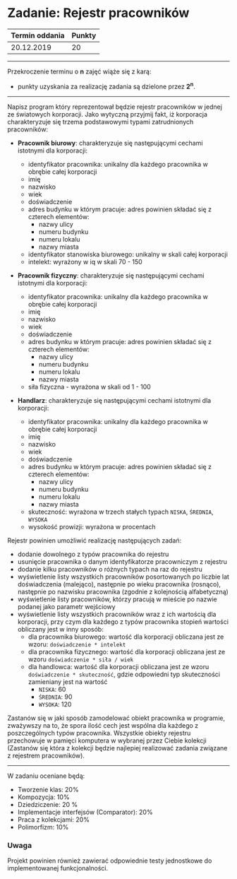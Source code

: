 # Zadanie: Rejestr pracowników

| Termin oddania | Punkty     |
|----------------|:-----------|
| 20.12.2019     |    20      |

--- 
Przekroczenie terminu o **n** zajęć wiąże się z karą:
- punkty uzyskania za realizację zadania są dzielone przez **2<sup>n</sup>**.

--- 

Napisz program który reprezentował będzie rejestr pracowników w jednej ze światowych korporacji. 
Jako wytyczną przyjmij fakt, iż korporacja charakteryzuje się 
trzema podstawowymi typami zatrudnionych pracowników:
- **Pracownik biurowy**: charakteryzuje się następującymi cechami istotnymi dla korporacji:
    - identyfikator pracownika: unikalny dla każdego pracownika w obrębie całej korporacji
    - imię
    - nazwisko
    - wiek
    - doświadczenie
    - adres budynku w którym pracuje: adres powinien składać się z czterech elementów:
        - nazwy ulicy 
        - numeru budynku 
        - numeru lokalu 
        - nazwy miasta
    - identyfikator stanowiska biurowego: unikalny w skali całej korporacji
    - intelekt: wyrażony w iq w skali 70 - 150

- **Pracownik fizyczny**: charakteryzuje się następującymi cechami istotnymi dla korporacji:
    - identyfikator pracownika: unikalny dla każdego pracownika w obrębie całej korporacji
    - imię
    - nazwisko
    - wiek
    - doświadczenie
    - adres budynku w którym pracuje: adres powinien składać się z czterech elementów:
        - nazwy ulicy 
        - numeru budynku 
        - numeru lokalu 
        - nazwy miasta
    - siła fizyczna - wyrażona w skali od 1 - 100

- **Handlarz**: charakteryzuje się następującymi cechami istotnymi dla korporacji:
    - identyfikator pracownika: unikalny dla każdego pracownika w obrębie całej korporacji
    - imię
    - nazwisko
    - wiek
    - doświadczenie
    - adres budynku w którym pracuje: adres powinien składać się z czterech elementów:
        - nazwy ulicy 
        - numeru budynku 
        - numeru lokalu 
        - nazwy miasta
    - skuteczność: wyrażona w trzech stałych typach ``NISKA``, ``ŚREDNIA``, ``WYSOKA`` 
    - wysokość prowizji: wyrażona w procentach

Rejestr powinien umożliwić realizację następujących zadań:
- dodanie dowolnego z typów pracownika do rejestru
- usunięcie pracownika o danym identyfikatorze pracowniczym z rejestru
- dodanie kilku pracowników o różnych typach na raz do rejestru
- wyświetlenie listy wszystkich pracowników posortowanych po liczbie lat doświadczenia (malejąco),
 następnie po wieku pracownika (rosnąco), 
 następnie po nazwisku pracownika (zgodnie z kolejnością alfabetyczną)
- wyświetlenie listy pracowników, którzy pracują w mieście po nazwie podanej 
 jako parametr wejściowy
- wyświetlenie listy wszystkich pracowników wraz  z ich wartością dla korporacji, 
 przy czym dla każdego z typów pracownika stopień wartości obliczany jest w inny sposób:
    - dla pracownika biurowego: wartość dla korporacji obliczana jest 
    ze wzoru: ``doświadczenie * intelekt``
    - dla pracownika fizycznego: wartość dla korporacji obliczana jest 
    ze wzoru ``doświadczenie * siła / wiek``
    - dla handlowca: wartość dla korporacji obliczana jest 
    ze wzoru ``doświadczenie * skuteczność``, 
    gdzie odpowiedni typ skuteczności zamieniany jest na wartość
        - ``NISKA``: 60
        - ``ŚREDNIA``: 90
        - ``WYSOKA``: 120

Zastanów się w jaki sposób zamodelować obiekt pracownika w programie, 
zważywszy na to, że spora ilość cech jest wspólna dla każdego z poszczególnych typów pracownika. 
Wszystkie obiekty rejestru przechowuje w pamięci komputera w wybranej przez Ciebie kolekcji 
(Zastanów się która z kolekcji będzie najlepiej realizować zadania związane z rejestrem pracowników).

---

W zadaniu oceniane będą:
- Tworzenie klas: 20%
- Kompozycja: 10%
- Dziedziczenie: 20 %
- Implementacje interfejsów (Comparator): 20%
- Praca z kolekcjami: 20%
- Polimorfizm: 10%

### Uwaga
Projekt powinien również zawierać odpowiednie testy jednostkowe do implementowanej funkcjonalności.
